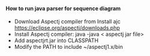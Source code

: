 #### How to run java parser for sequence diagram

- Download Aspectj compiler from Install ajc https://eclipse.org/aspectj/downloads.php
- Install Aspectj compiler: java -java < aspectj jar file>
- Add aspectjrt.jar into CLASSPATH
- Modify the PATH to include ~/aspectj1.x/bin
